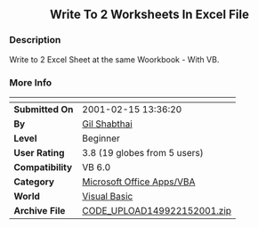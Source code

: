﻿<div align="center">

## Write To 2 Worksheets In Excel File


</div>

### Description

Write to 2 Excel Sheet at the same Woorkbook - With VB.
 
### More Info
 


<span>             |<span>
---                |---
**Submitted On**   |2001-02-15 13:36:20
**By**             |[Gil Shabthai](https://github.com/Planet-Source-Code/PSCIndex/blob/master/ByAuthor/gil-shabthai.md)
**Level**          |Beginner
**User Rating**    |3.8 (19 globes from 5 users)
**Compatibility**  |VB 6\.0
**Category**       |[Microsoft Office Apps/VBA](https://github.com/Planet-Source-Code/PSCIndex/blob/master/ByCategory/microsoft-office-apps-vba__1-42.md)
**World**          |[Visual Basic](https://github.com/Planet-Source-Code/PSCIndex/blob/master/ByWorld/visual-basic.md)
**Archive File**   |[CODE\_UPLOAD149922152001\.zip](https://github.com/Planet-Source-Code/gil-shabthai-write-to-2-worksheets-in-excel-file__1-21026/archive/master.zip)








